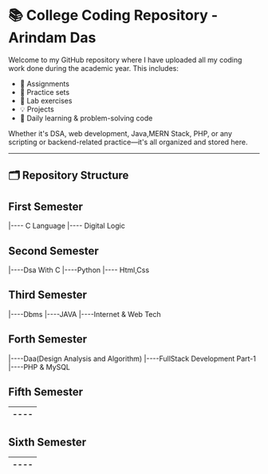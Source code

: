 # 📚 College Coding Repository - Arindam Das

Welcome to my GitHub repository where I have uploaded all my coding work done during the academic year. This includes:

- 📝 Assignments
- 🧠 Practice sets
- 📘 Lab exercises
- 💡 Projects
- 📌 Daily learning & problem-solving code

Whether it's DSA, web development, Java,MERN Stack, PHP, or any scripting or backend-related practice—it's all organized and stored here.

---

## 🗂 Repository Structure
## First  Semester
  |---- C Language
  |---- Digital Logic
## Second Semester
  |----Dsa With C
  |----Python 
  |---- Html,Css 
## Third  Semester
  |----Dbms
  |----JAVA
  |----Internet & Web Tech
## Forth  Semester
  |----Daa(Design Analysis and Algorithm)
  |----FullStack Development Part-1
  |----PHP & MySQL 
## Fifth  Semester
|----
|----
## Sixth  Semester
|----
|----



